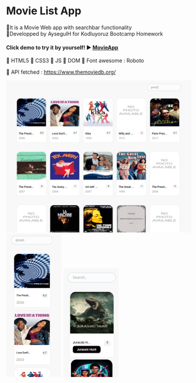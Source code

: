 # Movie List App

:small_blue_diamond:It is a Movie Web app with searchbar functionality<br>
:small_blue_diamond:Developped by AysegulH for Kodluyoruz Bootcamp Homework <br>
#### Click demo to try it by yourself! :arrow_forward:  [MovieApp](https://upbeat-wright-372ee3.netlify.app)


:small_blue_diamond: HTML5
:small_blue_diamond: CSS3
:small_blue_diamond: JS 
:small_blue_diamond: DOM
:small_blue_diamond: Font awesome : Roboto

:diamond_shape_with_a_dot_inside:  API fetched : https://www.themoviedb.org/


<img src="assets/web.PNG" width="500"/> 
<img src="assets/phone.PNG" width="150"/> 
<img src="assets/tooltip.PNG" width="150"/> 